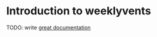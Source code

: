 # Introduction to weeklyvents

TODO: write [great documentation](http://jacobian.org/writing/what-to-write/)
